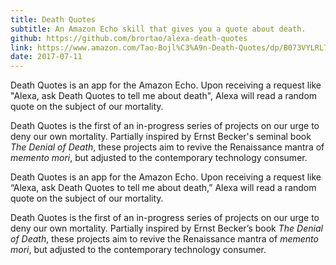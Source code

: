 ```yaml
---
title: Death Quotes
subtitle: An Amazon Echo skill that gives you a quote about death.
github: https://github.com/brortao/alexa-death-quotes
link: https://www.amazon.com/Tao-Bojl%C3%A9n-Death-Quotes/dp/B073VYLRL7/
date: 2017-07-11
---
```


Death Quotes is an app for the Amazon Echo. Upon receiving a request like "Alexa, ask Death Quotes to tell me about death", Alexa will read a random quote on the subject of our mortality.

Death Quotes is the first of an in-progress series of projects on our urge to deny our own mortality. Partially inspired by Ernst Becker's seminal book <i>The Denial of Death</i>, these projects aim to revive the Renaissance mantra of <i>memento mori</i>, but adjusted to the contemporary technology consumer.

Death Quotes is an app for the Amazon Echo. Upon receiving a request like “Alexa, ask Death Quotes to tell me about death,” Alexa will read a random quote on the subject of our mortality.

Death Quotes is the first of an in-progress series of projects on our urge to deny our own mortality. Partially inspired by Ernst Becker’s book <i>The Denial of Death</i>, these projects aim to revive the Renaissance mantra of <i>memento mori</i>, but adjusted to the contemporary technology consumer.